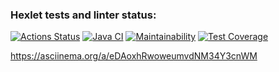 ### Hexlet tests and linter status:
[![Actions Status](https://github.com/sergeloie/java-project-71/workflows/hexlet-check/badge.svg)](https://github.com/sergeloie/java-project-71/actions)
[![Java CI](https://github.com/sergeloie/java-project-71/actions/workflows/main.yml/badge.svg)](https://github.com/sergeloie/java-project-71/actions/workflows/main.yml)
[![Maintainability](https://api.codeclimate.com/v1/badges/2588c551e0a5d0e94009/maintainability)](https://codeclimate.com/github/sergeloie/java-project-71/maintainability)
[![Test Coverage](https://api.codeclimate.com/v1/badges/2588c551e0a5d0e94009/test_coverage)](https://codeclimate.com/github/sergeloie/java-project-71/test_coverage)

https://asciinema.org/a/eDAoxhRwoweumvdNM34Y3cnWM
